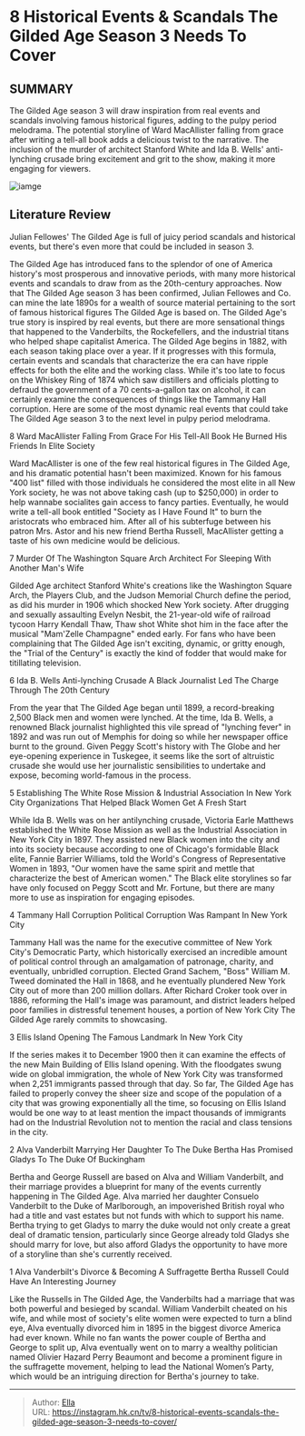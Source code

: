 # 8 Historical Events &amp; Scandals The Gilded Age Season 3 Needs To Cover


## SUMMARY 


 The Gilded Age season 3 will draw inspiration from real events and scandals involving famous historical figures, adding to the pulpy period melodrama. 
 The potential storyline of Ward MacAllister falling from grace after writing a tell-all book adds a delicious twist to the narrative. 
 The inclusion of the murder of architect Stanford White and Ida B. Wells&#39; anti-lynching crusade bring excitement and grit to the show, making it more engaging for viewers. 

![iamge](https://static1.srcdn.com/wordpress/wp-content/uploads/2024/01/historicalevents_thegildedageseason3_shouldinclude.jpg)

## Literature Review
Julian Fellowes&#39; The Gilded Age is full of juicy period scandals and historical events, but there&#39;s even more that could be included in season 3.




The Gilded Age has introduced fans to the splendor of one of America history&#39;s most prosperous and innovative periods, with many more historical events and scandals to draw from as the 20th-century approaches. Now that The Gilded Age season 3 has been confirmed, Julian Fellowes and Co. can mine the late 1890s for a wealth of source material pertaining to the sort of famous historical figures The Gilded Age is based on. The Gilded Age&#39;s true story is inspired by real events, but there are more sensational things that happened to the Vanderbilts, the Rockefellers, and the industrial titans who helped shape capitalist America.
The Gilded Age begins in 1882, with each season taking place over a year. If it progresses with this formula, certain events and scandals that characterize the era can have ripple effects for both the elite and the working class. While it&#39;s too late to focus on the Whiskey Ring of 1874 which saw distillers and officials plotting to defraud the government of a 70 cents-a-gallon tax on alcohol, it can certainly examine the consequences of things like the Tammany Hall corruption. Here are some of the most dynamic real events that could take The Gilded Age season 3 to the next level in pulpy period melodrama.



 8  Ward MacAllister Falling From Grace For His Tell-All Book 
He Burned His Friends In Elite Society




Ward MacAllister is one of the few real historical figures in The Gilded Age, and his dramatic potential hasn&#39;t been maximized. Known for his famous &#34;400 list&#34; filled with those individuals he considered the most elite in all New York society, he was not above taking cash (up to $250,000) in order to help wannabe socialites gain access to fancy parties. Eventually, he would write a tell-all book entitled &#34;Society as I Have Found It&#34; to burn the aristocrats who embraced him. After all of his subterfuge between his patron Mrs. Astor and his new friend Bertha Russell, MacAllister getting a taste of his own medicine would be delicious.





 7  Murder Of The Washington Square Arch Architect 
For Sleeping With Another Man&#39;s Wife
        

Gilded Age architect Stanford White&#39;s creations like the Washington Square Arch, the Players Club, and the Judson Memorial Church define the period, as did his murder in 1906 which shocked New York society. After drugging and sexually assaulting Evelyn Nesbit, the 21-year-old wife of railroad tycoon Harry Kendall Thaw, Thaw shot White shot him in the face after the musical &#34;Mam&#39;Zelle Champagne&#34; ended early. For fans who have been complaining that The Gilded Age isn&#39;t exciting, dynamic, or gritty enough, the &#34;Trial of the Century&#34; is exactly the kind of fodder that would make for titillating television.





 6  Ida B. Wells Anti-lynching Crusade 
A Black Journalist Led The Charge Through The 20th Century
        

From the year that The Gilded Age began until 1899, a record-breaking 2,500 Black men and women were lynched. At the time, Ida B. Wells, a renowned Black journalist highlighted this vile spread of &#34;lynching fever&#34; in 1892 and was run out of Memphis for doing so while her newspaper office burnt to the ground. Given Peggy Scott&#39;s history with The Globe and her eye-opening experience in Tuskegee, it seems like the sort of altruistic crusade she would use her journalistic sensibilities to undertake and expose, becoming world-famous in the process.





 5  Establishing The White Rose Mission &amp; Industrial Association In New York City 
Organizations That Helped Black Women Get A Fresh Start
        

While Ida B. Wells was on her antilynching crusade, Victoria Earle Matthews established the White Rose Mission as well as the Industrial Association in New York City in 1897. They assisted new Black women into the city and into its society because according to one of Chicago&#39;s formidable Black elite, Fannie Barrier Williams, told the World&#39;s Congress of Representative Women in 1893, &#34;Our women have the same spirit and mettle that characterize the best of American women.&#34; The Black elite storylines so far have only focused on Peggy Scott and Mr. Fortune, but there are many more to use as inspiration for engaging episodes.





 4  Tammany Hall Corruption 
Political Corruption Was Rampant In New York City
        

Tammany Hall was the name for the executive committee of New York City&#39;s Democratic Party, which historically exercised an incredible amount of political control through an amalgamation of patronage, charity, and eventually, unbridled corruption. Elected Grand Sachem, &#34;Boss&#34; William M. Tweed dominated the Hall in 1868, and he eventually plundered New York City out of more than 200 million dollars. After Richard Croker took over in 1886, reforming the Hall&#39;s image was paramount, and district leaders helped poor families in distressful tenement houses, a portion of New York City The Gilded Age rarely commits to showcasing.





 3  Ellis Island Opening 
The Famous Landmark In New York City
        

If the series makes it to December 1900 then it can examine the effects of the new Main Building of Ellis Island opening. With the floodgates swung wide on global immigration, the whole of New York City was transformed when 2,251 immigrants passed through that day. So far, The Gilded Age has failed to properly convey the sheer size and scope of the population of a city that was growing exponentially all the time, so focusing on Ellis Island would be one way to at least mention the impact thousands of immigrants had on the Industrial Revolution not to mention the racial and class tensions in the city.





 2  Alva Vanderbilt Marrying Her Daughter To The Duke 
Bertha Has Promised Gladys To The Duke Of Buckingham
        

Bertha and George Russell are based on Alva and William Vanderbilt, and their marriage provides a blueprint for many of the events currently happening in The Gilded Age. Alva married her daughter Consuelo Vanderbilt to the Duke of Marlborough, an impoverished British royal who had a title and vast estates but not funds with which to support his name. Bertha trying to get Gladys to marry the duke would not only create a great deal of dramatic tension, particularly since George already told Gladys she should marry for love, but also afford Gladys the opportunity to have more of a storyline than she&#39;s currently received.





 1  Alva Vanderbilt&#39;s Divorce &amp; Becoming A Suffragette 
Bertha Russell Could Have An Interesting Journey




Like the Russells in The Gilded Age, the Vanderbilts had a marriage that was both powerful and besieged by scandal. William Vanderbilt cheated on his wife, and while most of society&#39;s elite women were expected to turn a blind eye, Alva eventually divorced him in 1895 in the biggest divorce America had ever known. While no fan wants the power couple of Bertha and George to split up, Alva eventually went on to marry a wealthy politician named Olivier Hazard Perry Beaumont and become a prominent figure in the suffragette movement, helping to lead the National Women’s Party, which would be an intriguing direction for Bertha&#39;s journey to take. 

---

> Author: [Ella](https://instagram.hk.cn/)  
> URL: https://instagram.hk.cn/tv/8-historical-events-scandals-the-gilded-age-season-3-needs-to-cover/  

